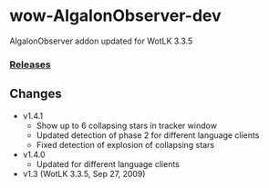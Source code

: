 # wow-AlgalonObserver-dev
AlgalonObserver addon updated for WotLK 3.3.5

### [Releases](https://github.com/telkar-rg/wow-AlgalonObserver-dev/releases)

## Changes
- v1.4.1
  - Show up to 6 collapsing stars in tracker window
  - Updated detection of phase 2 for different language clients
  - Fixed detection of explosion of collapsing stars
- v1.4.0
  - Updated for different language clients
- v1.3 (WotLK 3.3.5, Sep 27, 2009)
